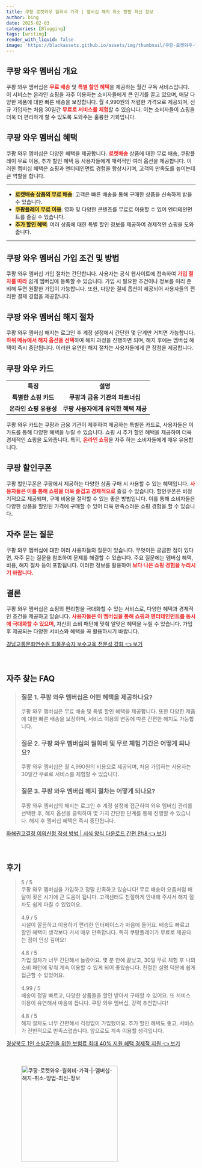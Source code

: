 ```yaml
---
title: 쿠팡 로켓와우 월회비 가격 | 멤버십 해지 취소 방법 최신 정보
author: bing
date: 2025-02-03
categories: [Blogging]
tags: [writing]
render_with_liquid: false
image: 'https://blackassets.github.io/assets/img/thumbnail/쿠팡-로켓와우-월회비-가격-|-멤버십-해지-취소-방법-최신-정보.webp'
---
```



<h2 id='쿠팡_와우_멤버십_개요'>쿠팡 와우 멤버십 개요</h2>

<p>쿠팡 와우 멤버십은 <b><span style="color: #ee2323;">무료 배송</span></b> 및 <b><span style="color: #ee2323;">특별 할인 혜택</span></b>을 제공하는 월간 구독 서비스입니다. 이 서비스는 온라인 쇼핑을 자주 이용하는 소비자들에게 큰 인기를 끌고 있으며, 매달 다양한 제품에 대한 빠른 배송을 보장합니다. 월 4,990원의 저렴한 가격으로 제공되며, 신규 가입자는 처음 30일간 <b><span style="color: #ee2323;">무료로 서비스를 체험</span></b>할 수 있습니다. 이는 소비자들이 쇼핑을 더욱 더 편리하게 할 수 있도록 도와주는 훌륭한 기회입니다.</p>

<h2 id='쿠팡_와우_멤버십_혜택'>쿠팡 와우 멤버십 혜택</h2>

<p>쿠팡 와우 멤버십은 다양한 혜택을 제공합니다. <b><span style="color: #ee2323;">로켓배송</span></b> 상품에 대한 무료 배송, 쿠팡플레이 무료 이용, 추가 할인 혜택 등 사용자들에게 매력적인 여러 옵션을 제공합니다. 이러한 멤버십 혜택은 쇼핑과 엔터테인먼트 경험을 향상시키며, 고객의 만족도를 높이는데 큰 역할을 합니다.</p>

<hr />

<ul>
    <li><b><span style="background-color: #ffe066;">로켓배송 상품의 무료 배송</span></b>: 고객은 빠른 배송을 통해 구매한 상품을 신속하게 받을 수 있습니다.</li>
    <li><b><span style="background-color: #ffe066;">쿠팡플레이 무료 이용</span></b>: 영화 및 다양한 콘텐츠를 무료로 이용할 수 있어 엔터테인먼트를 즐길 수 있습니다.</li>
    <li><b><span style="background-color: #ffe066;">추가 할인 혜택</span></b>: 여러 상품에 대한 특별 할인 정보를 제공하여 경제적인 쇼핑을 도와줍니다.</li>
</ul>

<hr />

<h2 id='쿠팡_와우_멤버십_가입_조건_및_방법'>쿠팡 와우 멤버십 가입 조건 및 방법</h2>

<p>쿠팡 와우 멤버십 가입 절차는 간단합니다. 사용자는 공식 웹사이트에 접속하여 <b><span style="color: #ee2323;">가입 절차를 따라</span></b> 쉽게 멤버십에 등록할 수 있습니다. 가입 시 필요한 조건이나 정보를 미리 준비해 두면 원활한 가입이 가능합니다. 또한, 다양한 결제 옵션이 제공되어 사용자들의 편리한 결제 경험을 제공합니다.</p>

<h2 id='쿠팡_와우_멤버십_해지_절차'>쿠팡 와우 멤버십 해지 절차</h2>

<p>쿠팡 와우 멤버십 해지는 로그인 후 계정 설정에서 간단한 몇 단계만 거치면 가능합니다. <b><span style="color: #ee2323;">하위 메뉴에서 해지 옵션을 선택</span></b>하여 해지 과정을 진행하면 되며, 해지 후에는 멤버십 혜택이 즉시 중단됩니다. 이러한 유연한 해지 절차는 사용자들에게 큰 장점을 제공합니다.</p>

<h2 id='쿠팡_와우_카드'>쿠팡 와우 카드</h2>

<table>
    <tr>
        <td style="text-align: center; height: 17px;"><b>특징</b></td>
        <td style="text-align: center; height: 17px;"><b>설명</b></td>
    </tr>
    <tr>
        <td style="text-align: center; height: 17px;"><b>특별한 쇼핑 카드</b></td>
        <td style="text-align: center; height: 17px;"><b>쿠팡과 금융 기관의 파트너십</b></td>
    </tr>
    <tr>
        <td style="text-align: center; height: 17px;"><b>온라인 쇼핑 유용성</b></td>
        <td style="text-align: center; height: 17px;"><b>쿠팡 사용자에게 유익한 혜택 제공</b></td>
    </tr>
</table>

<p>쿠팡 와우 카드는 쿠팡과 금융 기관이 제휴하여 제공하는 특별한 카드로, 사용자들은 이 카드를 통해 다양한 혜택을 누릴 수 있습니다. 쇼핑 시 추가 할인 혜택을 제공하여 더욱 경제적인 쇼핑을 도와줍니다. 특히, <b><span style="color: #ee2323;">온라인 쇼핑</span></b>을 자주 하는 소비자들에게 매우 유용합니다.</p>

<h2 id='쿠팡_할인쿠폰'>쿠팡 할인쿠폰</h2>

<p>쿠팡 할인쿠폰은 쿠팡에서 제공하는 다양한 상품 구매 시 사용할 수 있는 혜택입니다. <b><span style="color: #ee2323;">사용자들은 이를 통해 쇼핑을 더욱 즐겁고 경제적으로</span></b> 즐길 수 있습니다. 할인쿠폰은 비정기적으로 제공되며, 구매 비용을 절약할 수 있는 좋은 방법입니다. 이를 통해 소비자들은 다양한 상품을 할인된 가격에 구매할 수 있어 더욱 만족스러운 쇼핑 경험을 할 수 있습니다.</p>

<h2 id='자주_묻는_질문'>자주 묻는 질문</h2>

<p>쿠팡 와우 멤버십에 대한 여러 사용자들의 질문이 있습니다. 무엇이든 궁금한 점이 있다면, 자주 묻는 질문을 참조하여 문제를 해결할 수 있습니다. 주요 질문에는 멤버십 혜택, 비용, 해지 절차 등이 포함됩니다. 이러한 정보를 활용하여 <b><span style="color: #ee2323;">보다 나은 쇼핑 경험을 누리시기 바랍니다.</span></b></p>

<h2 id='결론'>결론</h2>

<p>쿠팡 와우 멤버십은 쇼핑의 편리함을 극대화할 수 있는 서비스로, 다양한 혜택과 경제적인 조건을 제공하고 있습니다. <b><span style="color: #ee2323;">사용자들은 이 멤버십을 통해 쇼핑과 엔터테인먼트를 동시에 극대화할 수 있으며</span></b>, 자신의 소비 패턴에 맞춰 알맞은 혜택을 누릴 수 있습니다. 가입 후 제공되는 다양한 서비스와 혜택을 꼭 활용하시기 바랍니다.</p>


<p><a class="click-button" title="경남교통문화연수원 화물운송자 보수교육 전문성 강화" href="https://blackassets.github.io/posts/%EA%B2%BD%EB%82%A8%EA%B5%90%ED%86%B5%EB%AC%B8%ED%99%94%EC%97%B0%EC%88%98%EC%9B%90-%ED%99%94%EB%AC%BC%EC%9A%B4%EC%86%A1%EC%9E%90-%EB%B3%B4%EC%88%98%EA%B5%90%EC%9C%A1-%EC%A0%84%EB%AC%B8%EC%84%B1-%EA%B0%95%ED%99%94/" rel="dofollow">경남교통문화연수원 화물운송자 보수교육 전문성 강화 👈 보기</a></p><br>
<h2 id='자주_찾는_FAQ'>자주 찾는 FAQ</h2>
<div itemscope="" itemtype="https://schema.org/FAQPage"> 
<blockquote> 
<div itemscope="" itemprop="mainEntity" itemtype="https://schema.org/Question"> 
<h3 itemprop="name">질문 1. 쿠팡 와우 멤버십은 어떤 혜택을 제공하나요?</h3> 
<div itemscope="" itemprop="acceptedAnswer" itemtype="https://schema.org/Answer"> 
<span itemprop="text"> 
<p>쿠팡 와우 멤버십은 무료 배송 및 특별 할인 혜택을 제공합니다. 또한 다양한 제품에 대한 빠른 배송을 보장하며, 서비스 이용의 변동에 따른 간편한 해지도 가능합니다.</p> 
</span> 
</div> 
</div> 

<div itemscope="" itemprop="mainEntity" itemtype="https://schema.org/Question"> 
<h3 itemprop="name">질문 2. 쿠팡 와우 멤버십의 월회비 및 무료 체험 기간은 어떻게 되나요?</h3> 
<div itemscope="" itemprop="acceptedAnswer" itemtype="https://schema.org/Answer"> 
<span itemprop="text"> 
<p>쿠팡 와우 멤버십은 월 4,990원의 비용으로 제공되며, 처음 가입하는 사용자는 30일간 무료로 서비스를 체험할 수 있습니다.</p> 
</span> 
</div> 
</div> 

<div itemscope="" itemprop="mainEntity" itemtype="https://schema.org/Question"> 
<h3 itemprop="name">질문 3. 쿠팡 와우 멤버십 해지 절차는 어떻게 되나요?</h3> 
<div itemscope="" itemprop="acceptedAnswer" itemtype="https://schema.org/Answer"> 
<span itemprop="text"> 
<p>쿠팡 와우 멤버십의 해지는 로그인 후 계정 설정에 접근하여 와우 멤버십 관리를 선택한 후, 해지 옵션을 클릭하여 몇 가지 간단한 단계를 통해 진행할 수 있습니다. 해지 후 멤버십 혜택은 즉시 중단됩니다.</p> 
</span> 
</div> 
</div> 
</blockquote> 
</div>
<p><a class="click-button" title="화해권고결정 이의신청 작성 방법 | 서식 양식 다운로드 간편 안내" href="https://blackassets.github.io/posts/%ED%99%94%ED%95%B4%EA%B6%8C%EA%B3%A0%EA%B2%B0%EC%A0%95-%EC%9D%B4%EC%9D%98%EC%8B%A0%EC%B2%AD-%EC%9E%91%EC%84%B1-%EB%B0%A9%EB%B2%95-%EC%84%9C%EC%8B%9D-%EC%96%91%EC%8B%9D-%EB%8B%A4%EC%9A%B4%EB%A1%9C%EB%93%9C-%EA%B0%84%ED%8E%B8-%EC%95%88%EB%82%B4/" rel="dofollow">화해권고결정 이의신청 작성 방법 | 서식 양식 다운로드 간편 안내 👈 보기</a></p><br>
<h2 id='후기'>후기</h2>
<div itemscope itemtype="https://schema.org/Product">
  <blockquote>
  <div itemprop="review" itemscope itemtype="https://schema.org/Review">
      <div itemprop="reviewRating" itemscope itemtype="https://schema.org/Rating"> <span itemprop="ratingValue">5</span> / <span itemprop="bestRating">5</span> </div>
      <span itemprop="reviewBody">쿠팡 와우 멤버십을 가입하고 정말 만족하고 있습니다! 무료 배송이 요즘처럼 배달이 잦은 시기에 큰 도움이 됩니다. 고객센터도 친절하게 안내해 주셔서 해지 절차도 쉽게 마칠 수 있었어요.</span>
  </div>
  <br>
  <div itemprop="review" itemscope itemtype="https://schema.org/Review">
      <div itemprop="reviewRating" itemscope itemtype="https://schema.org/Rating"> <span itemprop="ratingValue">4.9</span> / <span itemprop="bestRating">5</span> </div>
      <span itemprop="reviewBody">시설이 깔끔하고 이용하기 편리한 인터페이스가 마음에 들어요. 배송도 빠르고 할인 혜택이 생각보다 커서 매우 만족합니다. 특히 쿠팡플레이가 무료로 제공되는 점이 인상 깊어요!</span>
  </div>
  <br>
  <div itemprop="review" itemscope itemtype="https://schema.org/Review">
      <div itemprop="reviewRating" itemscope itemtype="https://schema.org/Rating"> <span itemprop="ratingValue">4.8</span> / <span itemprop="bestRating">5</span> </div>
      <span itemprop="reviewBody">가입 절차가 너무 간단해서 놀랐어요. 몇 분 안에 끝났고, 30일 무료 체험 후 나의 소비 패턴에 맞춰 계속 이용할 수 있게 되어 좋았습니다. 친절한 설명 덕분에 쉽게 접근할 수 있었어요.</span>
  </div>
  <br>
  <div itemprop="review" itemscope itemtype="https://schema.org/Review">
      <div itemprop="reviewRating" itemscope itemtype="https://schema.org/Rating"> <span itemprop="ratingValue">4.99</span> / <span itemprop="bestRating">5</span> </div>
      <span itemprop="reviewBody">배송이 정말 빠르고, 다양한 상품들을 할인 받아서 구매할 수 있어요. 또 서비스 이용이 유연해서 마음에 듭니다. 쿠팡 와우 멤버십, 강력 추천합니다!</span>
  </div>
  <br>
  <div itemprop="review" itemscope itemtype="https://schema.org/Review">
      <div itemprop="reviewRating" itemscope itemtype="https://schema.org/Rating"> <span itemprop="ratingValue">4.8</span> / <span itemprop="bestRating">5</span> </div>
      <span itemprop="reviewBody">해지 절차도 너무 간편해서 걱정없이 가입했어요. 추가 할인 혜택도 좋고, 서비스가 전반적으로 만족스럽습니다. 앞으로도 계속 이용할 생각입니다.</span>
  </div>
  </blockquote>
</div>
<p><a class="click-button" title="경상북도 1인 소상공인을 위한 보험료 최대 40% 지원 혜택 경제적 지원" href="https://blackassets.github.io/posts/%EA%B2%BD%EC%83%81%EB%B6%81%EB%8F%84-1%EC%9D%B8-%EC%86%8C%EC%83%81%EA%B3%B5%EC%9D%B8%EC%9D%84-%EC%9C%84%ED%95%9C-%EB%B3%B4%ED%97%98%EB%A3%8C-%EC%B5%9C%EB%8C%80-40-%EC%A7%80%EC%9B%90-%ED%98%9C%ED%83%9D-%EA%B2%BD%EC%A0%9C%EC%A0%81-%EC%A7%80%EC%9B%90/" rel="dofollow">경상북도 1인 소상공인을 위한 보험료 최대 40% 지원 혜택 경제적 지원 👈 보기</a></p><br>
<figure class="image"><img src="https://blackassets.github.io/assets/img/thumbnail/쿠팡-로켓와우-월회비-가격-|-멤버십-해지-취소-방법-최신-정보.webp" alt="쿠팡-로켓와우-월회비-가격-|-멤버십-해지-취소-방법-최신-정보" width="256" height="256"></figure>
